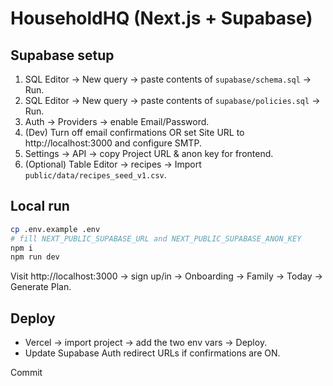 # HouseholdHQ (Next.js + Supabase)

## Supabase setup
1. SQL Editor → New query → paste contents of `supabase/schema.sql` → Run.
2. SQL Editor → New query → paste contents of `supabase/policies.sql` → Run.
3. Auth → Providers → enable Email/Password.
4. (Dev) Turn off email confirmations OR set Site URL to http://localhost:3000 and configure SMTP.
5. Settings → API → copy Project URL & anon key for frontend.
6. (Optional) Table Editor → recipes → Import `public/data/recipes_seed_v1.csv`.

## Local run
```bash
cp .env.example .env
# fill NEXT_PUBLIC_SUPABASE_URL and NEXT_PUBLIC_SUPABASE_ANON_KEY
npm i
npm run dev
```
Visit http://localhost:3000 → sign up/in → Onboarding → Family → Today → Generate Plan.

## Deploy
- Vercel → import project → add the two env vars → Deploy.
- Update Supabase Auth redirect URLs if confirmations are ON.

Commit
